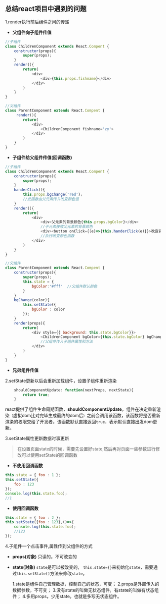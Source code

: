 
## 总结react项目中遇到的问题

1.render执行前后组件之间的传递
- **父组件向子组件传值** 

```javascript
//子组件
class ChildrenComponent extends React.Compent {
    constructor(props){
        super(props);
    }
    render(){
        return(
            <div>
                <div>{this.props.fishname}</div>
            </div>
        )
    }
}

//父组件
class ParentComponent extends React.Compent {
     render(){
        return(
            <div>
                <ChildrenComponent fishname='zy'>
            </div>
        )
    }
}
```

- **子组件给父组件传值(回调函数)**

```javascript
//子组件
class ChildrenComponent extends React.Compent {
    constructor(props){
        super(props);
    }
    handerClick(){
        this.props.bgChange('red');
        //此函数由父元素传入改变颜色值
    }
    render(){
        return(
            <div>
                <div>父元素的背景颜色{this.props.bgColor}</div>
                //子元素接收父元素的背景颜色
                <div><button onClick={(e)=>{this.handerClick(e)}}>改变背景颜色</button></div>
                //执行改变颜色函数
            </div>
        )
    }
}

//父组件
class ParentComponent extends React.Compent {
    constructor(props){
        super(props);
        this.state = {
            bgColor:"#fff"  //父组件默认颜色
        }
    }
    bgChange(color){
        this.setState({
            bgColor : color
        });
    }
    render(props){
        return(
            <div style={{ background: this.state.bgColor}}>
                <ChildrenComponent bgColor={this.state.bgColor} bgChange={(color)=>{this.bgChange(color)}}>
                //父组件传入子组件属性和方法
            </div>
        )
    }
}
```

- **兄弟组件传值**   


2.setState更新以后会重新加载组件，设置子组件重新渲染

```javascript
    shouldComponentUpdate: function(nextProps, nextState){
        return true;
    }
```

react提供了组件生命周期函数，**shouldComponentUpdate**，组件在决定重新渲染`（`虚拟dom比对完毕生成最终的dom后`）`之前会调用该函数，该函数将是否重新渲染的权限交给了开发者，该函数默认直接返回`true`，表示默认直接出发dom更新。

3.setState属性更新数据时事更新
>在设置页面state的时候，需要先设置好state,然后再对页面一些参数进行修改可以使用setState的回调函数


- **不使用回调函数**

```javascript
this.state = { foo : 1 };
this.setState({
    foo : 123
});
console.log(this.state.foo);
//1
```

- **使用回调函数**

```javascript
this.state = { foo : 2 };
this.setState({foo : 123},()=>{
    console.log(this.state.foo);
    //123
});
```

4.子组件一个点击事件,属性传到父组件的方式
 
- **props(对象)**
只读的，不可改变的
- **state(对象)**
`state`是可以被改变的， `this.state={}`来初始化`state`，需要通过`this.setState()`方法来修改`state`。

	1.state是组件自己管理数据，控制自己的状态，可变；
	2.props是外部传入的数据参数，不可变；
	3.没有state的叫做无状态组件，有state的叫做有状态组件；
	4.多用props，少用state。也就是多写无状态组件。

